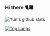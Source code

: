### Hi there 🐈‍⬛
![Yun's github stats](https://github-readme-stats.vercel.app/api?username=sollertia&show_icons=true&theme=merko)

[![Top Langs](https://github-readme-stats.vercel.app/api/top-langs/?username=sollertia&layout=compact&exclude_repo=sollertia.github.io)](https://github.com/anuraghazra/github-readme-stats)

<!-- [![Blog](https://img.shields.io/badge/Blog-sollertia.github.io-green.svg)](https://sollertia.github.io/) -->
